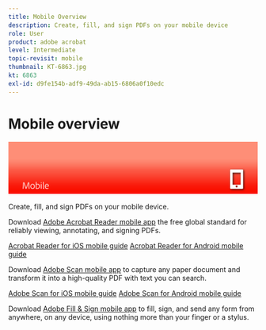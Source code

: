 ```yaml
---
title: Mobile Overview
description: Create, fill, and sign PDFs on your mobile device
role: User
product: adobe acrobat
level: Intermediate
topic-revisit: mobile
thumbnail: KT-6863.jpg
kt: 6863
exl-id: d9fe154b-adf9-49da-ab15-6806a0f10edc
---
```

# Mobile overview

![Acrobat Mobile Image](../assets/Hero-Mobile.png)

Create, fill, and sign PDFs on your mobile device.

Download [Adobe Acrobat Reader mobile app](https://acrobat.adobe.com/us/en/mobile/acrobat-reader.html) the free global standard for reliably viewing, annotating, and signing PDFs.

[Acrobat Reader for iOS mobile guide](https://www.adobe.com/go/v_acrobatios_en)
[Acrobat Reader for Android mobile guide](https://www.adobe.com/go/v_acrobatandroid_en)

Download [Adobe Scan mobile app](https://acrobat.adobe.com/us/en/mobile/scanner-app.html) to capture any paper document and transform it into a high-quality PDF with text you can search.

[Adobe Scan for iOS mobile guide](https://www.adobe.com/go/adobescanios_en)
[Adobe Scan for Android mobile guide](https://www.adobe.com/go/adobescanandroid_en)

Download [Adobe Fill & Sign mobile app](https://acrobat.adobe.com/us/en/mobile/fill-sign-pdfs.html) to fill, sign, and send any form from anywhere, on any device, using nothing more than your finger or a stylus.
